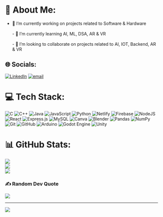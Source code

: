 # 💫 About Me:
- 🔭 I’m currently working on projects related to Software & Hardware<br><br>- 🌱 I’m currently learning  AI, ML, DSA, AR & VR<br><br>- 👯 I’m looking to collaborate on projects related to AI, IOT, Backend, AR & VR


## 🌐 Socials:
[![LinkedIn](https://img.shields.io/badge/LinkedIn-%230077B5.svg?logo=linkedin&logoColor=white)](https://linkedin.com/in/https://www.linkedin.com/in/meijeevan-kt-845236322?utm_source=share&utm_campaign=share_via&utm_content=profile&utm_medium=android_app) [![email](https://img.shields.io/badge/Email-D14836?logo=gmail&logoColor=white)](mailto:meigit200694@gmail.com) 

# 💻 Tech Stack:
![C](https://img.shields.io/badge/c-%2300599C.svg?style=plastic&logo=c&logoColor=white) ![C++](https://img.shields.io/badge/c++-%2300599C.svg?style=plastic&logo=c%2B%2B&logoColor=white) ![Java](https://img.shields.io/badge/java-%23ED8B00.svg?style=plastic&logo=openjdk&logoColor=white) ![JavaScript](https://img.shields.io/badge/javascript-%23323330.svg?style=plastic&logo=javascript&logoColor=%23F7DF1E) ![Python](https://img.shields.io/badge/python-3670A0?style=plastic&logo=python&logoColor=ffdd54) ![Netlify](https://img.shields.io/badge/netlify-%23000000.svg?style=plastic&logo=netlify&logoColor=#00C7B7) ![Firebase](https://img.shields.io/badge/firebase-%23039BE5.svg?style=plastic&logo=firebase) ![NodeJS](https://img.shields.io/badge/node.js-6DA55F?style=plastic&logo=node.js&logoColor=white) ![React](https://img.shields.io/badge/react-%2320232a.svg?style=plastic&logo=react&logoColor=%2361DAFB) ![Express.js](https://img.shields.io/badge/express.js-%23404d59.svg?style=plastic&logo=express&logoColor=%2361DAFB) ![MySQL](https://img.shields.io/badge/mysql-4479A1.svg?style=plastic&logo=mysql&logoColor=white) ![Canva](https://img.shields.io/badge/Canva-%2300C4CC.svg?style=plastic&logo=Canva&logoColor=white) ![Blender](https://img.shields.io/badge/blender-%23F5792A.svg?style=plastic&logo=blender&logoColor=white) ![Pandas](https://img.shields.io/badge/pandas-%23150458.svg?style=plastic&logo=pandas&logoColor=white) ![NumPy](https://img.shields.io/badge/numpy-%23013243.svg?style=plastic&logo=numpy&logoColor=white) ![Git](https://img.shields.io/badge/git-%23F05033.svg?style=plastic&logo=git&logoColor=white) ![GitHub](https://img.shields.io/badge/github-%23121011.svg?style=plastic&logo=github&logoColor=white) ![Arduino](https://img.shields.io/badge/-Arduino-00979D?style=plastic&logo=Arduino&logoColor=white) ![Godot Engine](https://img.shields.io/badge/GODOT-%23FFFFFF.svg?style=plastic&logo=godot-engine) ![Unity](https://img.shields.io/badge/unity-%23000000.svg?style=plastic&logo=unity&logoColor=white)
# 📊 GitHub Stats:
![](https://github-readme-stats.vercel.app/api?username=MEIJEEVAN&theme=dark&hide_border=false&include_all_commits=true&count_private=false)<br/>
![](https://nirzak-streak-stats.vercel.app/?user=MEIJEEVAN&theme=dark&hide_border=false)<br/>
![](https://github-readme-stats.vercel.app/api/top-langs/?username=MEIJEEVAN&theme=dark&hide_border=false&include_all_commits=true&count_private=false&layout=compact)

### ✍️ Random Dev Quote
![](https://quotes-github-readme.vercel.app/api?type=horizontal&theme=dark)

---
[![](https://visitcount.itsvg.in/api?id=MEIJEEVAN&icon=0&color=0)](https://visitcount.itsvg.in)

<!-- Proudly created with GPRM ( https://gprm.itsvg.in ) -->
